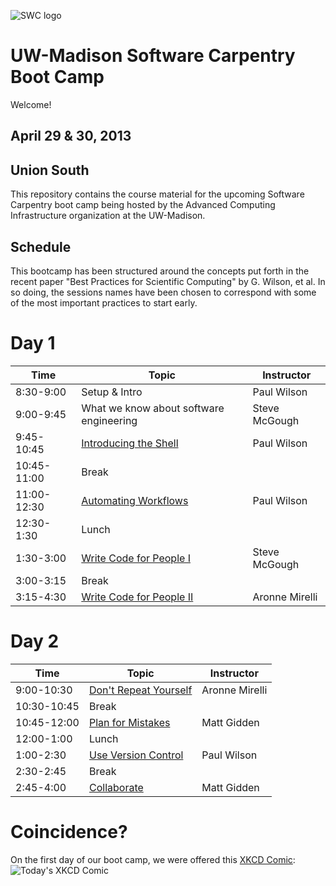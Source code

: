 ![SWC logo](http://software-carpentry.org/img/software-carpentry-banner.png)

UW-Madison Software Carpentry Boot Camp
=======================================
Welcome!

April 29 & 30, 2013
--------------------

Union South
--------------

This repository contains the course material for the upcoming Software
Carpentry boot camp being hosted by the Advanced Computing
Infrastructure organization at the UW-Madison.

Schedule
-----------

This bootcamp has been structured around the concepts put forth in the
recent paper "Best Practices for Scientific Computing" by G. Wilson,
et al. In so doing, the sessions names have been chosen to correspond
with some of the most important practices to start early.

Day 1
=======

| Time         | Topic                                   | Instructor   |
| ------------ | --------------------------------------- |--------------|
| 8:30-9:00    | Setup & Intro                           | Paul Wilson  |
| 9:00-9:45    | What we know about software engineering | Steve McGough|
| 9:45-10:45   | [Introducing the Shell](shell/Readme.md)| Paul Wilson  |
| 10:45-11:00  | Break                                   |              |
| 11:00-12:30  | [Automating Workflows](shell/automation/Readme.md)     | Paul Wilson  |
| 12:30-1:30   | Lunch                                   |              |
| 1:30-3:00    | [Write Code for People I](python/variables_and_types/Readme.md)| Steve McGough|
| 3:00-3:15    | Break                                   |              |
| 3:15-4:30    | [Write Code for People II](python/flow_control/Readme.md)| Aronne Mirelli |

Day 2
======

| Time         | Topic                                   | Instructor  |
| ------------ | --------------------------------------- |-------------|
| 9:00-10:30   | [Don't Repeat Yourself](python/functions_and_modules/Readme.md) | Aronne Mirelli |
| 10:30-10:45  | Break                                   |             |
| 10:45-12:00  | [Plan for Mistakes](python/testing/Readme.md) | Matt Gidden |
| 12:00-1:00   | Lunch                                   |             |
| 1:00-2:30    | [Use Version Control](version-control/git/local/Readme.md) | Paul Wilson |
| 2:30-2:45    | Break                                   |      |
| 2:45-4:00    | [Collaborate](version-control/git/remote/Readme.md)        | Matt Gidden |

Coincidence?
============

On the first day of our boot camp, we were offered this [XKCD Comic](http://xkcd.com/1205/):
![Today's XKCD Comic](http://imgs.xkcd.com/comics/is_it_worth_the_time.png)

